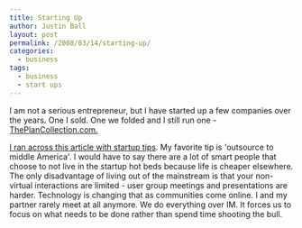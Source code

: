 ```yaml
---
title: Starting Up
author: Justin Ball
layout: post
permalink: /2008/03/14/starting-up/
categories:
  - business
tags:
  - business
  - start ups
---
```


I am not a serious entrepreneur, but I have started up a few companies over the years. One I sold. One we folded and I still run one - [ThePlanCollection.com.][1]

 [1]: http://www.theplancollection.com "Buy some house plans already."

[I ran across this article with startup tips][2]. My favorite tip is 'outsource to middle America'. I would have to say there are a lot of smart people that choose to not live in the startup hot beds because life is cheaper elsewhere. The only disadvantage of living out of the mainstream is that your non-virtual interactions are limited - user group meetings and presentations are harder. Technology is changing that as communities come online. I and my partner rarely meet at all anymore. We do everything over IM. It forces us to focus on what needs to be done rather than spend time shooting the bull.

 [2]: http://www.calacanis.com/2008/03/07/how-to-save-money-running-a-startup-17-really-good-tips/